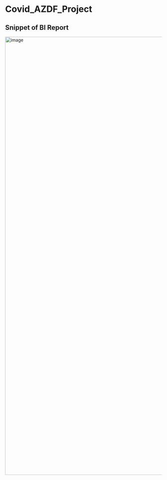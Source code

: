 # Covid_AZDF_Project





## Snippet of BI Report
<img width="1411" alt="image" src="https://user-images.githubusercontent.com/60922141/159316802-d6a47265-d755-4072-803b-c1a357938d29.png">
